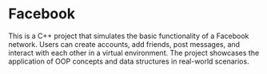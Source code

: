 # Facebook
This is a C++ project that simulates the basic functionality of a Facebook network. Users can create accounts, add friends, post messages, and interact with each other in a virtual environment. The project showcases the application of OOP concepts and data structures in real-world scenarios.
